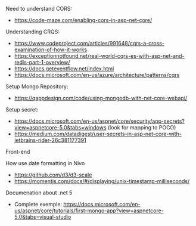 Need to understand CORS:

- https://code-maze.com/enabling-cors-in-asp-net-core/ 


Understanding CRQS:

- https://www.codeproject.com/articles/991648/cqrs-a-cross-examination-of-how-it-works
- https://exceptionnotfound.net/real-world-cqrs-es-with-asp-net-and-redis-part-1-overview/
- https://docs.geteventflow.net/index.html
- https://docs.microsoft.com/en-us/azure/architecture/patterns/cqrs

Setup Mongo Repository:

- https://qappdesign.com/code/using-mongodb-with-net-core-webapi/

Setup secret:

- https://docs.microsoft.com/en-us/aspnet/core/security/app-secrets?view=aspnetcore-5.0&tabs=windows (look for mapping to POCO)
- https://medium.com/datadigest/user-secrets-in-asp-net-core-with-jetbrains-rider-26c381177391


Front-end

How use date formatting in Nivo
- https://github.com/d3/d3-scale
- https://momentjs.com/docs/#/displaying/unix-timestamp-milliseconds/


Documenation about .net 5

- Complete exemple: https://docs.microsoft.com/en-us/aspnet/core/tutorials/first-mongo-app?view=aspnetcore-5.0&tabs=visual-studio 